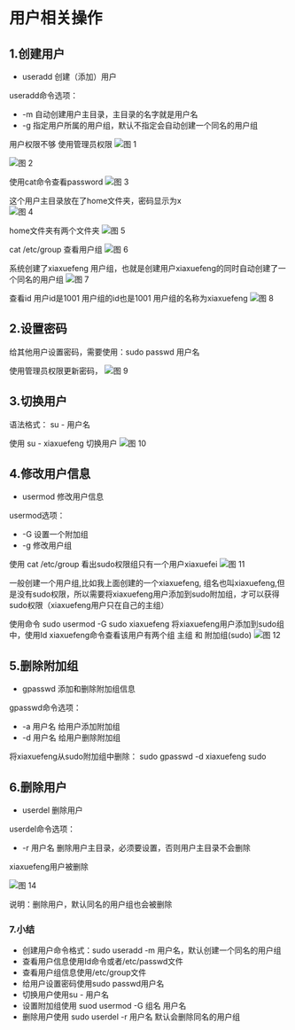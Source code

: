 # 用户相关操作

## 1.创建用户
* useradd     创建（添加）用户

useradd命令选项：
* -m   自动创建用户主目录，主目录的名字就是用户名
* -g   指定用户所属的用户组，默认不指定会自动创建一个同名的用户组


用户权限不够  使用管理员权限
![图 1](../../images/1f29fd7f857bc50f04c049d52152e49f6f79cec0af1066f0a73245d5c1a48d85.png)  

![图 2](../../images/c3281ad5a051b0966260ed69fdf6c5e9197e6283e002fce597c91ed5b1e4382c.png)  

使用cat命令查看password
![图 3](../../images/63d5fafe28863bddb482d71742879f84878f2a944c20ef073413e000da237fdc.png)  


这个用户主目录放在了home文件夹，密码显示为x  
![图 4](../../images/e44940e97813f4774e9c7688125a64889213bd2a6d1304079b05999f2369b332.png)  


home文件夹有两个文件夹 
![图 5](../../images/24ec770e49734c5bec975913c9382e07b7eef4728a184ee20df8b0cb6f1235b5.png)  


cat /etc/group 查看用户组
![图 6](../../images/41bb84f1b5d5451f0c6d21106a9aee7a6a9c6898d78171a3a04e25a421013ab8.png)  

系统创建了xiaxuefeng 用户组，也就是创建用户xiaxuefeng的同时自动创建了一个同名的用户组
![图 7](../../images/f4f0cf7ce5ae8025ad488d751d6e0f2920b51dacd026bb4e55b6a9a21dae148a.png)  

查看id  用户id是1001   用户组的id也是1001  用户组的名称为xiaxuefeng
![图 8](../../images/9cd82645fac47b6dd10d38efe7ff9cadbb15e48a29e30e03e9c11a71c85e8e2b.png)  



## 2.设置密码
给其他用户设置密码，需要使用：sudo passwd 用户名

使用管理员权限更新密码，
![图 9](../../images/159db2d43148582be1207fecac6272ccd22efabc00664cd16a01bd6b08945d44.png)  


## 3.切换用户

语法格式： su - 用户名

使用 su - xiaxuefeng 切换用户
![图 10](../../images/ab4d21835a964911055919020612a336dcb548db7347fd566451a97e7f0e4c3c.png)  




## 4.修改用户信息
* usermod   修改用户信息


usermod选项：

* -G 设置一个附加组     
* -g 修改用户组


使用 cat /etc/group  看出sudo权限组只有一个用户xiaxuefei
![图 11](../../images/18d8be26d7851ddca91c2b3984e0afcb548a98bd10173fbaf888c4ffaba6e33d.png)  


一般创建一个用户组,比如我上面创建的一个xiaxuefeng, 组名也叫xiaxuefeng,但是没有sudo权限，所以需要将xiaxuefeng用户添加到sudo附加组，才可以获得sudo权限（xiaxuefeng用户只在自己的主组）


使用命令 sudo usermod -G sudo xiaxuefeng  将xiaxuefeng用户添加到sudo组中，使用Id xiaxuefeng命令查看该用户有两个组  主组 和 附加组(sudo)
![图 12](../../images/15a21acb801afcad8ee2b6b1fcb266822e8ffb9d13eb807ef44ba34beb1ae9bb.png)  



## 5.删除附加组
* gpasswd   添加和删除附加组信息

gpasswd命令选项：

* -a 用户名  给用户添加附加组
* -d 用户名  给用户删除附加组
  
将xiaxuefeng从sudo附加组中删除：
sudo gpasswd -d xiaxuefeng sudo


## 6.删除用户
* userdel    删除用户


userdel命令选项：
* -r 用户名     删除用户主目录，必须要设置，否则用户主目录不会删除


xiaxuefeng用户被删除
 
![图 14](../../images/dde4689b563f20d0418e0d4d2bc2e2460045e3c86649a6ae1a541feccb891303.png)  


说明：删除用户，默认同名的用户组也会被删除


### 7.小结
* 创建用户命令格式：sudo useradd -m 用户名，默认创建一个同名的用户组
* 查看用户信息使用Id命令或者/etc/passwd文件
* 查看用户组信息使用/etc/group文件
* 给用户设置密码使用sudo passwd用户名
* 切换用户使用su - 用户名
* 设置附加组使用 suod usermod -G 组名 用户名
* 删除用户使用 sudo userdel -r 用户名 默认会删除同名的用户组


